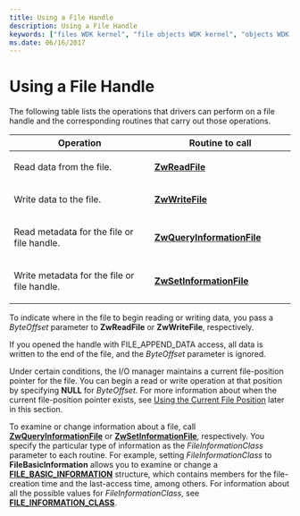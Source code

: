 ```yaml
---
title: Using a File Handle
description: Using a File Handle
keywords: ["files WDK kernel", "file objects WDK kernel", "objects WDK file objects", "file handles WDK kernel", "handle to file WDK kernel"]
ms.date: 06/16/2017
---
```


# Using a File Handle





The following table lists the operations that drivers can perform on a file handle and the corresponding routines that carry out those operations.

<table>
<colgroup>
<col width="50%" />
<col width="50%" />
</colgroup>
<thead>
<tr class="header">
<th>Operation</th>
<th>Routine to call</th>
</tr>
</thead>
<tbody>
<tr class="odd">
<td><p>Read data from the file.</p></td>
<td><p><a href="/windows-hardware/drivers/ddi/ntifs/nf-ntifs-ntreadfile" data-raw-source="[&lt;strong&gt;ZwReadFile&lt;/strong&gt;](/windows-hardware/drivers/ddi/ntifs/nf-ntifs-ntreadfile)"><strong>ZwReadFile</strong></a></p></td>
</tr>
<tr class="even">
<td><p>Write data to the file.</p></td>
<td><p><a href="/windows-hardware/drivers/ddi/ntifs/nf-ntifs-ntwritefile" data-raw-source="[&lt;strong&gt;ZwWriteFile&lt;/strong&gt;](/windows-hardware/drivers/ddi/ntifs/nf-ntifs-ntwritefile)"><strong>ZwWriteFile</strong></a></p></td>
</tr>
<tr class="odd">
<td><p>Read metadata for the file or file handle.</p></td>
<td><p><a href="/windows-hardware/drivers/ddi/ntifs/nf-ntifs-ntqueryinformationfile" data-raw-source="[&lt;strong&gt;ZwQueryInformationFile&lt;/strong&gt;](/windows-hardware/drivers/ddi/ntifs/nf-ntifs-ntqueryinformationfile)"><strong>ZwQueryInformationFile</strong></a></p></td>
</tr>
<tr class="even">
<td><p>Write metadata for the file or file handle.</p></td>
<td><p><a href="/windows-hardware/drivers/ddi/ntifs/nf-ntifs-ntsetinformationfile" data-raw-source="[&lt;strong&gt;ZwSetInformationFile&lt;/strong&gt;](/windows-hardware/drivers/ddi/ntifs/nf-ntifs-ntsetinformationfile)"><strong>ZwSetInformationFile</strong></a></p></td>
</tr>
</tbody>
</table>

 

To indicate where in the file to begin reading or writing data, you pass a *ByteOffset* parameter to **ZwReadFile** or **ZwWriteFile**, respectively.

If you opened the handle with FILE\_APPEND\_DATA access, all data is written to the end of the file, and the *ByteOffset* parameter is ignored.

Under certain conditions, the I/O manager maintains a current file-position pointer for the file. You can begin a read or write operation at that position by specifying **NULL** for *ByteOffset*. For more information about when the current file-position pointer exists, see [Using the Current File Position](using-the-current-file-position.md) later in this section.

To examine or change information about a file, call [**ZwQueryInformationFile**](/windows-hardware/drivers/ddi/ntifs/nf-ntifs-ntqueryinformationfile) or [**ZwSetInformationFile**](/windows-hardware/drivers/ddi/ntifs/nf-ntifs-ntsetinformationfile), respectively. You specify the particular type of information as the *FileInformationClass* parameter to each routine. For example, setting *FileInformationClass* to **FileBasicInformation** allows you to examine or change a [**FILE\_BASIC\_INFORMATION**](/windows-hardware/drivers/ddi/wdm/ns-wdm-_file_basic_information) structure, which contains members for the file-creation time and the last-access time, among others. For information about all the possible values for *FileInformationClass*, see [**FILE\_INFORMATION\_CLASS**](/windows-hardware/drivers/ddi/wdm/ne-wdm-_file_information_class).


